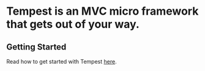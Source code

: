 # Tempest is an MVC micro framework that gets out of your way.

## Getting Started

Read how to get started with Tempest [here](https://github.com/tempestphp/tempest-docs/blob/master/01-getting-started.md).